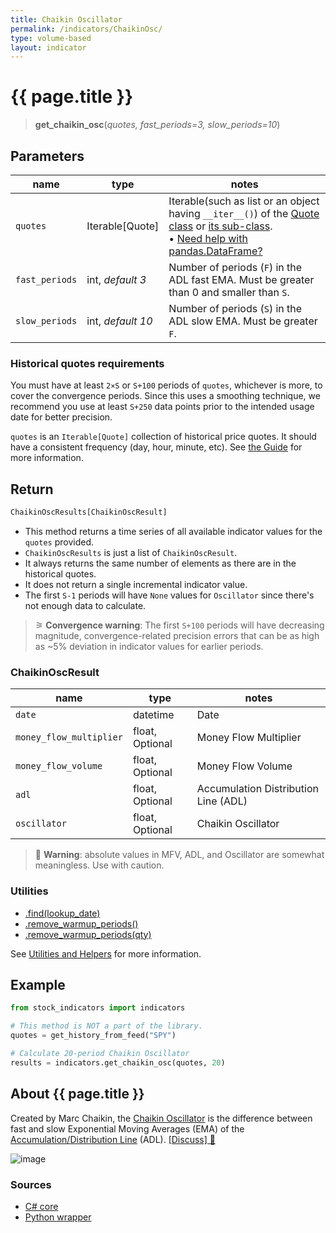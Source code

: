 ```yaml
---
title: Chaikin Oscillator
permalink: /indicators/ChaikinOsc/
type: volume-based
layout: indicator
---
```


# {{ page.title }}

><span class="indicator-syntax">**get_chaikin_osc**(*quotes, fast_periods=3, slow_periods=10*)</span>

## Parameters

| name | type | notes
| -- |-- |--
| `quotes` | Iterable[Quote] | Iterable(such as list or an object having `__iter__()`) of the [Quote class]({{site.baseurl}}/guide/#historical-quotes) or [its sub-class]({{site.baseurl}}/guide/#using-custom-quote-classes). <br><span class='qna-dataframe'> • [Need help with pandas.DataFrame?]({{site.baseurl}}/guide/#using-pandasdataframe)</span>
| `fast_periods` | int, *default 3* | Number of periods (`F`) in the ADL fast EMA.  Must be greater than 0 and smaller than `S`.
| `slow_periods` | int, *default 10* | Number of periods (`S`) in the ADL slow EMA.  Must be greater `F`.

### Historical quotes requirements

You must have at least `2×S` or `S+100` periods of `quotes`, whichever is more, to cover the convergence periods.  Since this uses a smoothing technique, we recommend you use at least `S+250` data points prior to the intended usage date for better precision.

`quotes` is an `Iterable[Quote]` collection of historical price quotes.  It should have a consistent frequency (day, hour, minute, etc).  See [the Guide]({{site.baseurl}}/guide/#historical-quotes) for more information.

## Return

```python
ChaikinOscResults[ChaikinOscResult]
```

- This method returns a time series of all available indicator values for the `quotes` provided.
- `ChaikinOscResults` is just a list of `ChaikinOscResult`.
- It always returns the same number of elements as there are in the historical quotes.
- It does not return a single incremental indicator value.
- The first `S-1` periods will have `None` values for `Oscillator` since there's not enough data to calculate.

> &#9886; **Convergence warning**: The first `S+100` periods will have decreasing magnitude, convergence-related precision errors that can be as high as ~5% deviation in indicator values for earlier periods.

### ChaikinOscResult

| name | type | notes
| -- |-- |--
| `date` | datetime | Date
| `money_flow_multiplier` | float, Optional | Money Flow Multiplier
| `money_flow_volume` | float, Optional | Money Flow Volume
| `adl` | float, Optional | Accumulation Distribution Line (ADL)
| `oscillator` | float, Optional | Chaikin Oscillator

> &#128681; **Warning**: absolute values in MFV, ADL, and Oscillator are somewhat meaningless.  Use with caution.

### Utilities

- [.find(lookup_date)]({{site.baseurl}}/utilities#find-indicator-result-by-date)
- [.remove_warmup_periods()]({{site.baseurl}}/utilities#remove-warmup-periods)
- [.remove_warmup_periods(qty)]({{site.baseurl}}/utilities#remove-warmup-periods)

See [Utilities and Helpers]({{site.baseurl}}/utilities#utilities-for-indicator-results) for more information.

## Example

```python
from stock_indicators import indicators

# This method is NOT a part of the library.
quotes = get_history_from_feed("SPY")

# Calculate 20-period Chaikin Oscillator
results = indicators.get_chaikin_osc(quotes, 20)
```

## About {{ page.title }}

Created by Marc Chaikin, the [Chaikin Oscillator](https://en.wikipedia.org/wiki/Chaikin_Analytics#Chaikin_Oscillator) is the difference between fast and slow Exponential Moving Averages (EMA) of the [Accumulation/Distribution Line](../Adl#content) (ADL).
[[Discuss] &#128172;]({{site.dotnet.repo}}/discussions/264 "Community discussion about this indicator")

![image]({{site.dotnet.charts}}/ChaikinOsc.png)

### Sources

- [C# core]({{site.dotnet.src}}/a-d/ChaikinOsc/ChaikinOsc.Series.cs)
- [Python wrapper]({{site.python.src}}/chaikin_oscillator.py)
